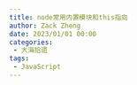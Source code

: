 ```yaml
---
title: node常用内置模块和this指向
author: Zack Zheng
date: 2023/01/01 00:00
categories:
 - 大海拾遗
tags:
 - JavaScript
---
```



<simple-img src="node常用内置模块和this指向.svg" />
<simple-img src="NodeJS文件操作.svg" />
